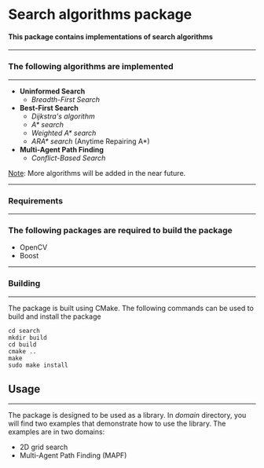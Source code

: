 # **Search** algorithms package

#### This package contains implementations of search algorithms

---


### The following algorithms are implemented

---
* **Uninformed Search**
  * _Breadth-First Search_
* **Best-First Search**
  * _Dijkstra's algorithm_
  * _A* search_
  * _Weighted A* search_
  * _ARA* search_ (Anytime Repairing A*)
* **Multi-Agent Path Finding**
  * _Conflict-Based Search_

<u>Note</u>: More algorithms will be added in the near future.

---
### Requirements

---
### The following packages are required to build the package
- OpenCV
- Boost 

---
### Building

---

The package is built using CMake. The following commands can be used to build and install the package
~~~ 
cd search
mkdir build
cd build
cmake ..
make
sudo make install
~~~

## Usage

-----
The package is designed to be used as a library. In _domain_ directory, you will find two examples that demonstrate how 
to use the library. The examples are in two domains:
- 2D grid search
- Multi-Agent Path Finding (MAPF)

